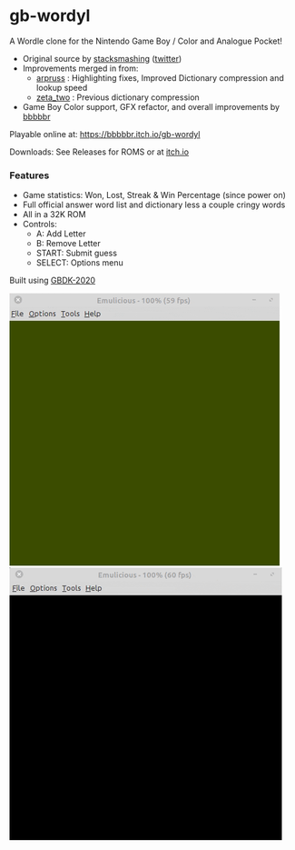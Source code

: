 # gb-wordyl

A Wordle clone for the Nintendo Game Boy / Color and Analogue Pocket!

- Original source by [stacksmashing](https://github.com/stacksmashing/gb-wordle)  ([twitter](http://twitter.com/ghidraninja))
- Improvements merged in from:
  - [arpruss](https://github.com/arpruss/gb-fiver) : Highlighting fixes, Improved Dictionary compression and lookup speed
  - [zeta_two](https://github.com/ZetaTwo/gb-wordle) : Previous dictionary compression
- Game Boy Color support, GFX refactor, and overall improvements by [bbbbbr](https://github.com/bbbbbr/gb-wordle)


Playable online at: https://bbbbbr.itch.io/gb-wordyl

Downloads: See Releases for ROMS or at [itch.io]( https://bbbbbr.itch.io/gb-wordyl)


### Features
  - Game statistics: Won, Lost, Streak & Win Percentage (since power on)
  - Full official answer word list and dictionary less a couple cringy words
  - All in a 32K ROM
  - Controls:
    - A: Add Letter
    - B: Remove Letter
    - START: Submit guess
    - SELECT: Options menu

Built using [GBDK-2020](https://github.com/gbdk-2020/gbdk-2020)

![GB-Wordyl gameplay](/info/gb-wordyl_demo.gif)
![GB-Wordyl gameplay](/info/gb-wordyl_demo_cgb.gif)

